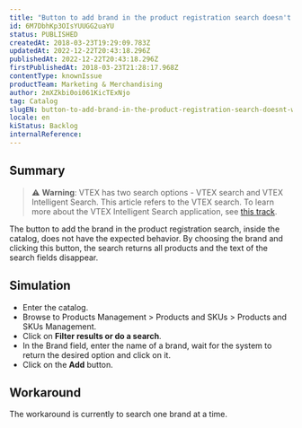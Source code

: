 ```yaml
---
title: "Button to add brand in the product registration search doesn't work"
id: 6M7DbhKp3OIsYUUGG2uaYU
status: PUBLISHED
createdAt: 2018-03-23T19:29:09.783Z
updatedAt: 2022-12-22T20:43:18.296Z
publishedAt: 2022-12-22T20:43:18.296Z
firstPublishedAt: 2018-03-23T21:28:17.968Z
contentType: knownIssue
productTeam: Marketing & Merchandising
author: 2mXZkbi0oi061KicTExNjo
tag: Catalog
slugEN: button-to-add-brand-in-the-product-registration-search-doesnt-work
locale: en
kiStatus: Backlog
internalReference: 
---
```


## Summary

>⚠️ **Warning**: VTEX has two search options - VTEX search and VTEX Intelligent Search. This article refers to the VTEX search. To learn more about the VTEX Intelligent Search application, see <a href = "https://help.vtex.com/tracks/vtex-intelligent-search--19wrbB7nEQcmwzDPl1l4Cb">this track</a>.

The button to add the brand in the product registration search, inside the catalog, does not have the expected behavior. By choosing the brand and clicking this button, the search returns all products and the text of the search fields disappear.

## Simulation

- Enter the catalog.
- Browse to Products Management > Products and SKUs > Products and SKUs Management.
- Click on __Filter results or do a search__.
- In the Brand field, enter the name of a brand, wait for the system to return the desired option and click on it.
- Click on the __Add__ button.

## Workaround

The workaround is currently to search one brand at a time.


